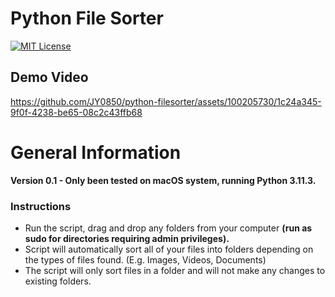 # Python File Sorter 
[![MIT License](https://img.shields.io/badge/license-MIT-blue.svg?style=for-the-badge)](https://github.com/JY0850/python-filesorter/blob/main/LICENSE)

## Demo Video
https://github.com/JY0850/python-filesorter/assets/100205730/1c24a345-9f0f-4238-be65-08c2c43ffb68

# General Information
**Version 0.1 - Only been tested on macOS system, running Python 3.11.3.**

### Instructions
- Run the script, drag and drop any folders from your computer **(run as sudo for directories requiring admin privileges).**
- Script will automatically sort all of your files into folders depending on the types of files found. (E.g. Images, Videos, Documents)
- The script will only sort files in a folder and will not make any changes to existing folders.
